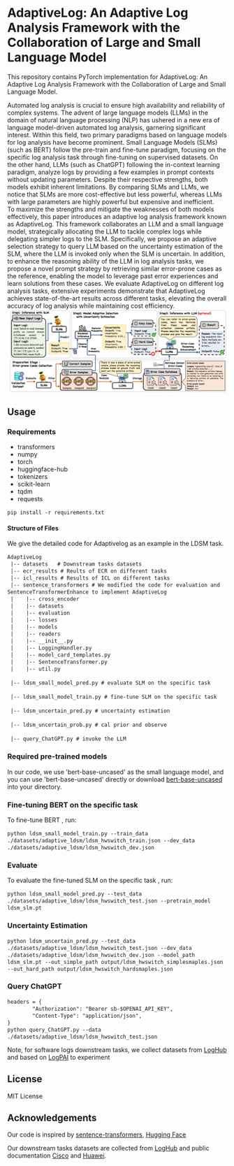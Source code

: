 # AdaptiveLog: An Adaptive Log Analysis Framework with the Collaboration of Large and Small Language Model

This repository contains PyTorch implementation for AdaptiveLog: An Adaptive Log Analysis Framework with the Collaboration of Large and Small Language Model.

Automated log analysis is crucial to ensure high availability and reliability of complex systems. 
The advent of large language models (LLMs) in the domain of natural language processing (NLP) has ushered in a new era of language model-driven automated log analysis, garnering significant interest.
Within this field, two primary paradigms based on language models for log analysis have become prominent. Small Language Models (SLMs) (such as BERT) follow the pre-train and fine-tune paradigm, focusing on the specific log analysis task through fine-tuning on supervised datasets. On the other hand, LLMs (such as ChatGPT) following the in-context learning paradigm, analyze logs by providing a few examples in prompt contexts without updating parameters.
Despite their respective strengths, both models exhibit inherent limitations. 
By comparing SLMs and LLMs, we notice that SLMs are more cost-effective but less powerful, whereas LLMs with large parameters are highly powerful but expensive and inefficient.  
To maximize the strengths and mitigate the weaknesses of both models effectively, this paper introduces an adaptive log analysis framework known as AdaptiveLog. This framework collaborates an LLM and a small language model, strategically allocating the LLM to tackle complex logs while delegating simpler logs to the SLM.
Specifically, we propose an adaptive selection strategy to query LLM based on the uncertainty estimation of the SLM, where the LLM is invoked only when the SLM is uncertain.
In addition,  to enhance the reasoning ability of the LLM in log analysis tasks, we propose a novel prompt strategy by retrieving similar error-prone cases as the reference, enabling the model to leverage past error experiences and learn solutions from these cases.
We evaluate AdaptiveLog on different log analysis tasks, extensive experiments demonstrate that AdaptiveLog achieves state-of-the-art results across different tasks, elevating the overall accuracy of log analysis while maintaining cost efficiency.
![intro](fig/adaptive_framework.png)

## Usage

### Requirements

- transformers
- numpy
- torch
- huggingface-hub
- tokenizers
- scikit-learn
- tqdm
- requests

```
pip install -r requirements.txt
```

#### Structure of Files
We give the detailed code for Adaptivelog as an example in the LDSM task.

```
AdaptiveLog
 |-- datasets	# Downstream tasks datasets
 |-- ecr_results # Reults of ECR on different tasks
 |-- icl_results # Results of ICL on different tasks
 |-- sentence_transformers # We modified the code for evaluation and SentenceTransformerEnhance to implement AdaptiveLog
 |    |-- cross_encoder
 |    |-- datasets
 |    |-- evaluation
 |    |-- losses
 |    |-- models
 |    |-- readers
 |    |-- __init__.py
 |    |-- LoggingHandler.py
 |    |-- model_card_templates.py
 |    |-- SentenceTransformer.py 
 |    |-- util.py

 |-- ldsm_small_model_pred.py # evaluate SLM on the specific task

 |-- ldsm_small_model_train.py # fine-tune SLM on the specific task
 
 |-- ldsm_uncertain_pred.py # uncertainty estimation 
 
 |-- ldsm_uncertain_prob.py # cal prior and observe
 
 |-- query_ChatGPT.py # invoke the LLM
```



### Required pre-trained models
In our code, we use 'bert-base-uncased'  as the small language model, and you can use 'bert-base-uncased' directly or download [bert-base-uncased](https://huggingface.co/bert-base-uncased) into your directory.

### Fine-tuning BERT on the specific task

To fine-tune BERT , run:

```
python ldsm_small_model_train.py --train_data ./datasets/adaptive_ldsm/ldsm_hwswitch_train.json --dev_data ./datasets/adaptive_ldsm/ldsm_hwswitch_dev.json
```


### Evaluate

To evaluate the fine-tuned SLM on the specific task , run:

```
python ldsm_small_model_pred.py --test_data ./datasets/adaptive_ldsm/ldsm_hwswitch_test.json --pretrain_model ldsm_slm.pt
```

### Uncertainty Estimation

```
python ldsm_uncertain_pred.py --test_data ./datasets/adaptive_ldsm/ldsm_hwswitch_test.json --dev_data ./datasets/adaptive_ldsm/ldsm_hwswitch_dev.json --model_path ldsm_slm.pt --out_simple_path output/ldsm_hwswitch_simplesmaples.json --out_hard_path output/ldsm_hwswitch_hardsmaples.json 
```

### Query ChatGPT

```
headers = {
        "Authorization": "Bearer sb-$OPENAI_API_KEY",
        "Content-Type": "application/json",
}
python query_ChatGPT.py --data  ./datasets/adaptive_ldsm/ldsm_hwswitch_test.json
```

Note, for software logs downstream tasks, we collect datasets from [LogHub](https://github.com/logpai/loghub) and based on [LogPAI](https://github.com/logpai) to experiment



## License
MIT License

## Acknowledgements

Our code is inspired by [sentence-transformers](https://github.com/UKPLab/sentence-transformers/tree/master), [Hugging Face](https://huggingface.co/)

Our downstream tasks datasets are collected from [LogHub](https://github.com/logpai/loghub) and public documentation [Cisco](https://www.cisco.com/c/en/us/support/index.html) and [Huawei](https://support.huawei.com/enterprise/en/index.html).
